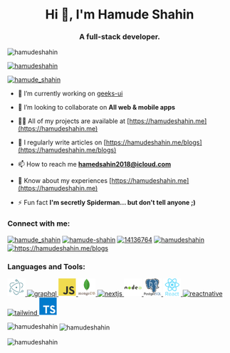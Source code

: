 <h1 align="center">Hi 👋, I'm Hamude Shahin</h1>
<h3 align="center">A full-stack developer.</h3>

<p align="left"> <img src="https://komarev.com/ghpvc/?username=hamudeshahin&label=Profile%20views&color=0e75b6&style=flat" alt="hamudeshahin" /> </p>

<p align="left"> <a href="https://github.com/ryo-ma/github-profile-trophy"><img src="https://github-profile-trophy.vercel.app/?username=hamudeshahin" alt="hamudeshahin" /></a> </p>

<p align="left"> <a href="https://twitter.com/hamude_shahin" target="blank"><img src="https://img.shields.io/twitter/follow/hamude_shahin?logo=twitter&style=for-the-badge" alt="hamude_shahin" /></a> </p>

- 🔭 I’m currently working on [geeks-ui](https://github.com/hamudeshahin/geeks-ui)

- 👯 I’m looking to collaborate on **All web & mobile apps**

- 👨‍💻 All of my projects are available at [https://hamudeshahin.me](https://hamudeshahin.me)

- 📝 I regularly write articles on [https://hamudeshahin.me/blogs](https://hamudeshahin.me/blogs)

- 📫 How to reach me **hamedsahin2018@icloud.com**

- 📄 Know about my experiences [https://hamudeshahin.me](https://hamudeshahin.me)

- ⚡ Fun fact **I'm secretly Spiderman... but don't tell anyone ;)**

<h3 align="left">Connect with me:</h3>
<p align="left">
<a href="https://twitter.com/hamude_shahin" target="blank"><img align="center" src="https://raw.githubusercontent.com/rahuldkjain/github-profile-readme-generator/master/src/images/icons/Social/twitter.svg" alt="hamude_shahin" height="30" width="40" /></a>
<a href="https://linkedin.com/in/hamude-shahin" target="blank"><img align="center" src="https://raw.githubusercontent.com/rahuldkjain/github-profile-readme-generator/master/src/images/icons/Social/linked-in-alt.svg" alt="hamude-shahin" height="30" width="40" /></a>
<a href="https://stackoverflow.com/users/14136764" target="blank"><img align="center" src="https://raw.githubusercontent.com/rahuldkjain/github-profile-readme-generator/master/src/images/icons/Social/stack-overflow.svg" alt="14136764" height="30" width="40" /></a>
<a href="https://instagram.com/hamudeshahin" target="blank"><img align="center" src="https://raw.githubusercontent.com/rahuldkjain/github-profile-readme-generator/master/src/images/icons/Social/instagram.svg" alt="hamudeshahin" height="30" width="40" /></a>
<a href="/https://hamudeshahin.me/blogs" target="blank"><img align="center" src="https://raw.githubusercontent.com/rahuldkjain/github-profile-readme-generator/master/src/images/icons/Social/rss.svg" alt="https://hamudeshahin.me/blogs" height="30" width="40" /></a>
</p>

<h3 align="left">Languages and Tools:</h3>
<p align="left"> <a href="https://www.electronjs.org" target="_blank" rel="noreferrer"> <img src="https://raw.githubusercontent.com/devicons/devicon/master/icons/electron/electron-original.svg" alt="electron" width="40" height="40"/> </a> <a href="https://graphql.org" target="_blank" rel="noreferrer"> <img src="https://www.vectorlogo.zone/logos/graphql/graphql-icon.svg" alt="graphql" width="40" height="40"/> </a> <a href="https://developer.mozilla.org/en-US/docs/Web/JavaScript" target="_blank" rel="noreferrer"> <img src="https://raw.githubusercontent.com/devicons/devicon/master/icons/javascript/javascript-original.svg" alt="javascript" width="40" height="40"/> </a> <a href="https://www.mongodb.com/" target="_blank" rel="noreferrer"> <img src="https://raw.githubusercontent.com/devicons/devicon/master/icons/mongodb/mongodb-original-wordmark.svg" alt="mongodb" width="40" height="40"/> </a> <a href="https://nextjs.org/" target="_blank" rel="noreferrer"> <img src="https://cdn.worldvectorlogo.com/logos/nextjs-2.svg" alt="nextjs" width="40" height="40"/> </a> <a href="https://nodejs.org" target="_blank" rel="noreferrer"> <img src="https://raw.githubusercontent.com/devicons/devicon/master/icons/nodejs/nodejs-original-wordmark.svg" alt="nodejs" width="40" height="40"/> </a> <a href="https://www.postgresql.org" target="_blank" rel="noreferrer"> <img src="https://raw.githubusercontent.com/devicons/devicon/master/icons/postgresql/postgresql-original-wordmark.svg" alt="postgresql" width="40" height="40"/> </a> <a href="https://reactjs.org/" target="_blank" rel="noreferrer"> <img src="https://raw.githubusercontent.com/devicons/devicon/master/icons/react/react-original-wordmark.svg" alt="react" width="40" height="40"/> </a> <a href="https://reactnative.dev/" target="_blank" rel="noreferrer"> <img src="https://reactnative.dev/img/header_logo.svg" alt="reactnative" width="40" height="40"/> </a> <a href="https://tailwindcss.com/" target="_blank" rel="noreferrer"> <img src="https://www.vectorlogo.zone/logos/tailwindcss/tailwindcss-icon.svg" alt="tailwind" width="40" height="40"/> </a> <a href="https://www.typescriptlang.org/" target="_blank" rel="noreferrer"> <img src="https://raw.githubusercontent.com/devicons/devicon/master/icons/typescript/typescript-original.svg" alt="typescript" width="40" height="40"/> </a> </p>

<p><img align="left" src="https://github-readme-stats.vercel.app/api/top-langs?username=hamudeshahin&show_icons=true&locale=en&layout=compact" alt="hamudeshahin" /></p>

<p>&nbsp;<img align="center" src="https://github-readme-stats.vercel.app/api?username=hamudeshahin&show_icons=true&locale=en" alt="hamudeshahin" /></p>

<p><img align="center" src="https://github-readme-streak-stats.herokuapp.com/?user=hamudeshahin&" alt="hamudeshahin" /></p>
